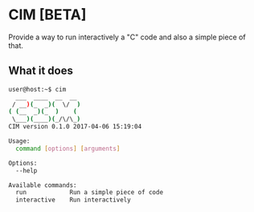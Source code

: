 # CIM [BETA]

Provide a way to run interactively a "C" code and also a simple piece of that.

## What it does

```bash
user@host:~$ cim
  ___  ____  __  __ 
 / __)(_  _)(  \/  )
( (__  _)(_  )    ( 
 \___)(____)(_/\/\_)
CIM version 0.1.0 2017-04-06 15:19:04

Usage:
  command [options] [arguments]

Options:
  --help

Available commands:
  run            Run a simple piece of code
  interactive    Run interactively
```

